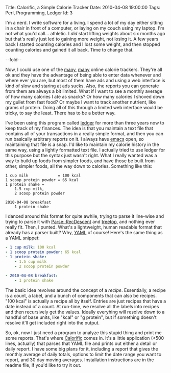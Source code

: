 Title: Calorific, a Simple Calorie Tracker
Date:  2010-04-08 19:00:00
Tags:  Perl, Programming, Ledger
Id:    3

I'm a nerd. I write software for a living. I spend a lot of my day either sitting in a chair in front of a computer, or laying on my couch using my laptop. I'm not what you'd call... athletic. I _did_ start lifting weights about six months ago but that's really just led to gaining more weight, not losing it. A few years back I started counting calories and I lost some weight, and then stopped counting calories and gained it all back. Time to change that.

--fold--

Now, I could use one of the [many](http://www.sparkpeople.com/), [many](http://caloriecount.about.com/) online calorie trackers. They're all ok and they have the advantage of being able to enter data whenever and where ever you are, but most of them have ads and using a web interface is kind of slow and staring at ads sucks. Also, the reports you can generate from them are always a bit limited. What if I want to see a monthly average of how many calories I ate as snacks? Or how many calories I shoved down my gullet from fast food? Or maybe I want to track another nutrient, like grams of protein. Doing all of this through a limited web interface would be tricky, to say the least. There has to be a better way.

I've been using this program called [ledger][] for more than three years now to keep track of my finances. The idea is that you maintain a text file that contains all of your transactions in a really simple format, and then you can run basically arbitrary reports on it. I always have [emacs][] open, so maintaining that file is a snap. I'd like to maintain my calorie history in the same way, using a lightly formatted text file. I actually tried to use ledger for this purpose but the syntax just wasn't right. What I really wanted was a way to build up foods from simpler foods, and have those be built from other, simpler foods, all the way down to calories. Something like this:

```text
1 cup milk             = 100 kcal
1 scoop protein powder = 65 kcal
1 protein shake =
    1.5 cup milk,
    2 scoop protein powder
    
2010-04-08 breakfast
    1 protein shake
```

I danced around this format for quite awhile, trying to parse it line-wise and trying to parse it with [Parse::RecDescent][prd] and [treetop][], and nothing ever really fit. Then, I punted. What's a lightweight, human readable format that already has a parser built? Why, [YAML] of course! Here's the same thing as a YAML snippet:

```yaml
- 1 cup milk: 100 kcal
- 1 scoop protein powder: 65 kcal
- 1 protein shake:
    - 1.5 cup milk
    - 2 scoop protein powder
    
- 2010-04-08 breakfast:
    - 1 protein shake
```

The basic idea revolves around the concept of a _recipe_. Essentially, a recipe is a count, a label, and a bunch of components that can also be recipes. "100 kcal" is actually a recipe all by itself. Entries are just recipes that have a date instead of a count. At run-time, we resolve all the labels into recipes and then recursively get the values. Ideally everyhing will resolve down to a handful of base units, like "kcal" or "g protein", but if something doesn't resolve it'll get included right into the output.

So, ok, now I just need a program to analyze this stupid thing and print me some reports. That's where [Calorific](http://github.com/peterkeen/calorific) comes in. It's a little application (<500 lines, actually) that parses that YAML file and prints out either a detail or daily report. I have some big plans for it, including a report that gives the monthly average of daily totals, options to limit the date range you want to report, and 30 day moving averages. Installation instructions are in the readme file, if you'd like to try it out.

[ledger]:  http://wiki.github.com/jwiegley/ledger/
[emacs]:   http://www.gnu.org/software/emacs/
[treetop]: http://treetop.rubyforge.org/
[prd]:     http://search.cpan.org/dist/Parse-RecDescent
[YAML]:    http://www.yaml.org/
